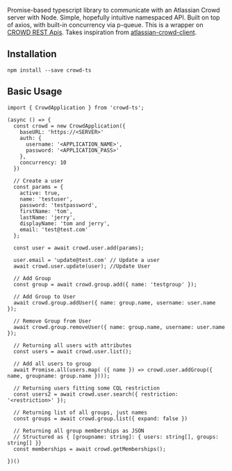 Promise-based typescript library to communicate with an Atlassian Crowd server with Node. Simple, hopefully intuitive namespaced API. Built on top of axios, with built-in concurrency via p-queue. This is a wrapper on [CROWD REST Apis](https://https://docs.atlassian.com/atlassian-crowd/4.0.0/REST/). Takes inspiration from [atlassian-crowd-client](https://github.com/ghengeveld/atlassian-crowd-client).

## Installation
```npm install --save crowd-ts```

## Basic Usage
```
import { CrowdApplication } from 'crowd-ts';

(async () => {
  const crowd = new CrowdApplication({
    baseURL: 'https://<SERVER>'
    auth: {
      username: '<APPLICATION_NAME>',
      password: '<APPLICATION_PASS>'
    },
    concurrency: 10
  })

  // Create a user 
  const params = {
    active: true,
    name: 'testuser',
    password: 'testpassword',
    firstName: 'tom',
    lastName: 'jerry',
    displayName: 'tom and jerry',
    email: 'test@test.com'
  };

  const user = await crowd.user.add(params);

  user.email = 'update@test.com' // Update a user
  await crowd.user.update(user); //Update User

  // Add Group
  const group = await crowd.group.add({ name: 'testgroup' });

  // Add Group to User
  await crowd.group.addUser({ name: group.name, username: user.name });

  // Remove Group from User
  await crowd.group.removeUser({ name: group.name, username: user.name });

  // Returning all users with attributes
  const users = await crowd.user.list();

  // Add all users to group
  await Promise.all(users.map( ({ name }) => crowd.user.addGroup({ name, groupname: group.name })));

  // Returning users fitting some CQL restriction
  const users2 = await crowd.user.search({ restriction: '<restriction>' });

  // Returning list of all groups, just names
  const groups = await crowd.group.list({ expand: false })

  // Returning all group memberships as JSON
  // Structured as { [groupname: string]: { users: string[], groups: string[] }}
  const memberships = await crowd.getMemberships();

})()
```